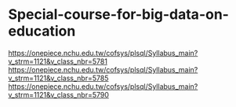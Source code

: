 # Special-course-for-big-data-on-education
https://onepiece.nchu.edu.tw/cofsys/plsql/Syllabus_main?v_strm=1121&v_class_nbr=5781
https://onepiece.nchu.edu.tw/cofsys/plsql/Syllabus_main?v_strm=1121&v_class_nbr=5785
https://onepiece.nchu.edu.tw/cofsys/plsql/Syllabus_main?v_strm=1121&v_class_nbr=5790

